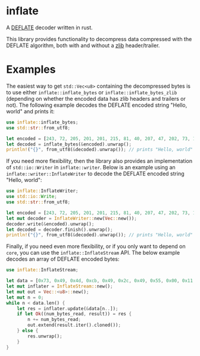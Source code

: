 # inflate
A [DEFLATE](http://www.gzip.org/zlib/rfc-deflate.html) decoder written in rust.

This library provides functionality to decompress data compressed with the DEFLATE algorithm,
both with and without a [zlib](https://tools.ietf.org/html/rfc1950) header/trailer.

# Examples
The easiest way to get `std::Vec<u8>` containing the decompressed bytes is to use either
`inflate::inflate_bytes` or `inflate::inflate_bytes_zlib` (depending on whether
the encoded data has zlib headers and trailers or not). The following example
decodes the DEFLATE encoded string "Hello, world" and prints it:

```rust
use inflate::inflate_bytes;
use std::str::from_utf8;

let encoded = [243, 72, 205, 201, 201, 215, 81, 40, 207, 47, 202, 73, 1, 0];
let decoded = inflate_bytes(&encoded).unwrap();
println!("{}", from_utf8(&decoded).unwrap()); // prints "Hello, world"
```

If you need more flexibility, then the library also provides an implementation
of `std::io::Writer` in `inflate::writer`. Below is an example using an
`inflate::writer::InflateWriter` to decode the DEFLATE encoded string "Hello, world":

```rust
use inflate::InflateWriter;
use std::io::Write;
use std::str::from_utf8;

let encoded = [243, 72, 205, 201, 201, 215, 81, 40, 207, 47, 202, 73, 1, 0];
let mut decoder = InflateWriter::new(Vec::new());
decoder.write(&encoded).unwrap();
let decoded = decoder.finish().unwrap();
println!("{}", from_utf8(&decoded).unwrap()); // prints "Hello, world"
```

Finally, if you need even more flexibility, or if you only want to depend on
`core`, you can use the `inflate::InflateStream` API. The below example
decodes an array of DEFLATE encoded bytes:

```rust
use inflate::InflateStream;

let data = [0x73, 0x49, 0x4d, 0xcb, 0x49, 0x2c, 0x49, 0x55, 0x00, 0x11, 0x00];
let mut inflater = InflateStream::new();
let mut out = Vec::<u8>::new();
let mut n = 0;
while n < data.len() {
    let res = inflater.update(&data[n..]);
    if let Ok((num_bytes_read, result)) = res {
        n += num_bytes_read;
        out.extend(result.iter().cloned());
    } else {
        res.unwrap();
    }
}
```
